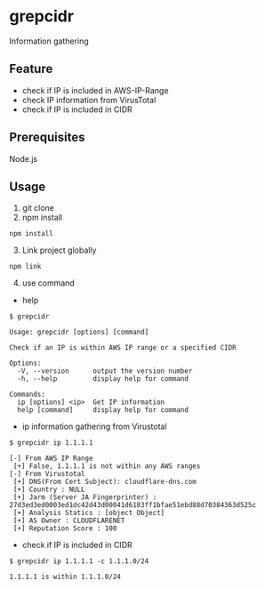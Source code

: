 # grepcidr

Information gathering

## Feature

- check if IP is included in AWS-IP-Range
- check IP information from VirusTotal
- check if IP is included in CIDR

## Prerequisites

Node.js

## Usage

1. git clone
2. npm install

```
npm install
```

3. Link project globally

```
npm link
```

4. use command

- help

```
$ grepcidr

Usage: grepcidr [options] [command]

Check if an IP is within AWS IP range or a specified CIDR

Options:
  -V, --version      output the version number
  -h, --help         display help for command

Commands:
  ip [options] <ip>  Get IP information
  help [command]     display help for command
```

- ip information gathering from Virustotal

```
$ grepcidr ip 1.1.1.1

[-] From AWS IP Range
 [+] False, 1.1.1.1 is not within any AWS ranges
[-] From Virustotal
 [+] DNS(From Cert Subject): cloudflare-dns.com
 [+] Country : NULL
 [+] Jarm (Server JA Fingerprinter) : 27d3ed3ed0003ed1dc42d43d00041d6183ff1bfae51ebd88d70384363d525c
 [+] Analysis Statics : [object Object]
 [+] AS Owner : CLOUDFLARENET
 [+] Reputation Score : 100
```

- check if IP is included in CIDR

```
$ grepcidr ip 1.1.1.1 -c 1.1.1.0/24

1.1.1.1 is within 1.1.1.0/24
```
